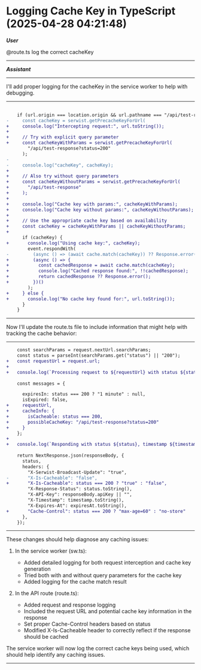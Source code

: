 <!-- Generated by SpecStory -->

# Logging Cache Key in TypeScript (2025-04-28 04:21:48)

_**User**_

@route.ts  log the correct cacheKey 

---

_**Assistant**_



---

I'll add proper logging for the cacheKey in the service worker to help with debugging.

---

```diff
  
    if (url.origin === location.origin && url.pathname === "/api/test-response") {
-     const cacheKey = serwist.getPrecacheKeyForUrl(
+     console.log("Intercepting request:", url.toString());
+     
+     // Try with explicit query parameter
+     const cacheKeyWithParams = serwist.getPrecacheKeyForUrl(
        "/api/test-response?status=200"
      );
- 
-     console.log("cacheKey", cacheKey);
+     
+     // Also try without query parameters
+     const cacheKeyWithoutParams = serwist.getPrecacheKeyForUrl(
+       "/api/test-response"
+     );
+     
+     console.log("Cache key with params:", cacheKeyWithParams);
+     console.log("Cache key without params:", cacheKeyWithoutParams);
+     
+     // Use the appropriate cache key based on availability
+     const cacheKey = cacheKeyWithParams || cacheKeyWithoutParams;
+ 
      if (cacheKey) {
+       console.log("Using cache key:", cacheKey);
        event.respondWith(
-         (async () => (await cache.match(cacheKey)) ?? Response.error())()
+         (async () => {
+           const cachedResponse = await cache.match(cacheKey);
+           console.log("Cached response found:", !!cachedResponse);
+           return cachedResponse ?? Response.error();
+         })()
        );
+     } else {
+       console.log("No cache key found for:", url.toString());
      }
    }
```

---

Now I'll update the route.ts file to include information that might help with tracking the cache behavior:

---

```diff
    const searchParams = request.nextUrl.searchParams;
    const status = parseInt(searchParams.get("status") || "200");
+   const requestUrl = request.url;
+ 
+   console.log(`Processing request to ${requestUrl} with status ${status}`);
  
    const messages = {
```

```diff
      expiresIn: status === 200 ? "1 minute" : null,
      isExpired: false,
+     requestUrl,
+     cacheInfo: {
+       isCacheable: status === 200,
+       possibleCacheKey: "/api/test-response?status=200"
+     }
    };
+ 
+   console.log(`Responding with status ${status}, timestamp ${timestamp}`);
  
    return NextResponse.json(responseBody, {
      status,
      headers: {
        "X-Serwist-Broadcast-Update": "true",
-       "X-Is-Cacheable": "false",
+       "X-Is-Cacheable": status === 200 ? "true" : "false",
        "X-Response-Status": status.toString(),
        "X-API-Key": responseBody.apiKey || "",
        "X-Timestamp": timestamp.toString(),
        "X-Expires-At": expiresAt.toString(),
+       "Cache-Control": status === 200 ? "max-age=60" : "no-store"
      },
    });
```

---

These changes should help diagnose any caching issues:

1. In the service worker (sw.ts):
   - Added detailed logging for both request interception and cache key generation
   - Tried both with and without query parameters for the cache key
   - Added logging for the cache match result

2. In the API route (route.ts):
   - Added request and response logging
   - Included the request URL and potential cache key information in the response
   - Set proper Cache-Control headers based on status
   - Modified X-Is-Cacheable header to correctly reflect if the response should be cached

The service worker will now log the correct cache keys being used, which should help identify any caching issues.

---

